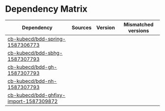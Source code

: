 # Dependency Matrix

Dependency | Sources | Version | Mismatched versions
---------- | ------- | ------- | -------------------
[cb-kubecd/bdd-spring-1587306773](https://github.com/cb-kubecd/bdd-spring-1587306773.git) |  | []() | 
[cb-kubecd/bdd-sbhg-1587307793](https://github.com/cb-kubecd/bdd-sbhg-1587307793.git) |  | []() | 
[cb-kubecd/bdd-gh-1587307793](https://github.com/cb-kubecd/bdd-gh-1587307793.git) |  | []() | 
[cb-kubecd/bdd-nh-1587307793](https://github.com/cb-kubecd/bdd-nh-1587307793.git) |  | []() | 
[cb-kubecd/bdd-ghfjxy-import-1587309872](https://github.com/cb-kubecd/bdd-ghfjxy-import-1587309872.git) |  | []() | 
